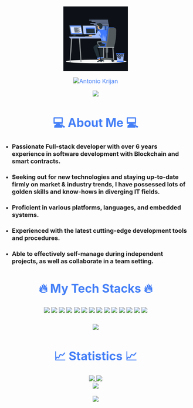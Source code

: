 
<p align="center"><img src="animation.gif" width="35%"></p>
<div style=" font-size: medium; color: #447ff7" align=center>

  <img src="https://readme-typing-svg.herokuapp.com?font=Kaushan+Script&size=40&duration=3500&color=447FF7&background=FFFFFF00&center=true&vCenter=true&width=650&height=55&lines=Hey!+It's+Antonio+Krijan+%F0%9F%91%8B%F0%9F%8F%BB;Full+Stack+and+Blockchain+Developer;I+have+6%2B+years+of+experience+%F0%9F%93%88" alt="Antonio Krijan" width="650" height="55">

<p  align="center">
<img src="https://user-images.githubusercontent.com/73097560/115834477-dbab4500-a447-11eb-908a-139a6edaec5c.gif">
<br>

# 💻 About Me 💻
</div>
<!-- ### 🔥 &nbsp;About Me  -->

- ### Passionate Full-stack developer with over 6 years experience in software development with Blockchain and smart contracts.
- ### Seeking out for new technologies and staying up-to-date firmly on market & industry trends, I have possessed lots of golden skills and know-hows in diverging IT fields.
- ### Proficient in various platforms, languages, and embedded systems.
- ### Experienced with the latest cutting-edge development tools and procedures.
- ### Able to effectively self-manage during independent projects, as well as collaborate in a team setting.

<div style=" font-size: medium; color: #447ff7" align=center>

# 🔥 My Tech Stacks 🔥

<p style="padding:10px;">
    <img src="https://img.icons8.com/color/48/000000/javascript.png"/>
    <img src="https://img.icons8.com/fluency/48/000000/typescript.png"/>
    <img src="https://img.icons8.com/color/48/000000/angularjs.png"/>
    <img src="https://img.icons8.com/color/48/000000/react-native.png"/>
    <img src="https://img.icons8.com/color/48/000000/vue-js.png"/>
    <img src="https://img.icons8.com/color/48/000000/nodejs.png"/>
    <img src="https://img.icons8.com/color/48/000000/golang.png"/>
    <img src="https://img.icons8.com/color/48/000000/mysql-logo.png"/>
    <img src="https://img.icons8.com/color/48/000000/mongodb.png"/>
    <img src="https://img.icons8.com/color/48/000000/postgreesql.png"/>
    <img src="https://img.icons8.com/color/48/000000/git.png"/>
    <img src="https://img.icons8.com/color/48/000000/amazon-web-services.png"/>
    <img src="https://img.icons8.com/color/48/000000/ethereum.png"/>
    <img src="https://img.icons8.com/ios-filled/50/000000/solidity.png"/>
</p>

<p  align="center">
<img src="https://user-images.githubusercontent.com/73097560/115834477-dbab4500-a447-11eb-908a-139a6edaec5c.gif">             
<br>

# 📈 Statistics 📈

<p align="center">
  <a href="https://github.com/smartdev0218">
    <img src="https://github-readme-stats.vercel.app/api?username=smartdev0218&show_icons=true&theme=github_dark&hide_border=true" />
    <img src="https://github-readme-streak-stats.herokuapp.com/?user=smartdev0218&theme=github-dark-blue&hide_border=true" /><br/>
    <!-- <img src="https://github-profile-summary-cards.vercel.app/api/cards/repos-per-language?username=smartdev0218&theme=github_dark&hide_border=true" />
    <img src="https://github-profile-summary-cards.vercel.app/api/cards/most-commit-language?username=smartdev0218&theme=github_dark&hide_border=true" /> -->
    <img src="https://activity-graph.herokuapp.com/graph?username=smartdev0218&theme=react-dark" />
  </a>
</p>


<p  align="center">
<img src="https://user-images.githubusercontent.com/73097560/115834477-dbab4500-a447-11eb-908a-139a6edaec5c.gif">             
<br>

</div>
